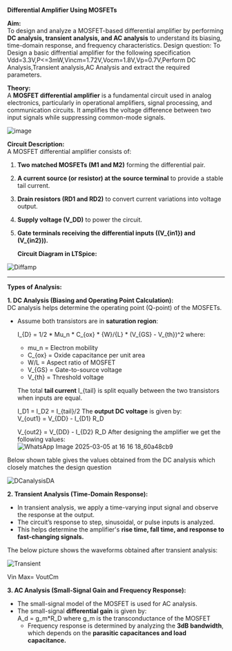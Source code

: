 **Differential Amplifier Using MOSFETs**  

**Aim:**  
To design and analyze a MOSFET-based differential amplifier by performing **DC analysis, transient analysis, and AC analysis** to understand its biasing, time-domain response, and frequency characteristics.
Design question: To Design a basic diffrential amplifier for the following specification Vdd=3.3V,P<=3mW,Vincm=1.72V,Vocm=1.8V,Vp=0.7V,Perform DC Analysis,Transient analysis,AC Analysis and extract the required parameters.


**Theory:**  
A **MOSFET differential amplifier** is a fundamental circuit used in analog electronics, particularly in operational amplifiers, signal processing, and communication circuits. It amplifies the voltage difference between two input signals while suppressing common-mode signals.

![image](https://github.com/user-attachments/assets/21d8e303-e801-4207-b207-0866e33080ff)


**Circuit Description:**  
A MOSFET differential amplifier consists of:  
1. **Two matched MOSFETs (M1 and M2)** forming the differential pair.  
2. **A current source (or resistor) at the source terminal** to provide a stable tail current.  
3. **Drain resistors (RD1 and RD2)** to convert current variations into voltage output.  
4. **Supply voltage (V_DD)** to power the circuit.  
5. **Gate terminals receiving the differential inputs (\(V_{in1}\) and \(V_{in2}\)).**

   **Circuit Diagram in LTSpice:**

  ![Diffamp](https://github.com/user-attachments/assets/e47c0b0d-dbfd-4687-9ecf-8b6e531b8d67)
 
---

**Types of Analysis:**

**1. DC Analysis (Biasing and Operating Point Calculation):**  
DC analysis helps determine the operating point (Q-point) of the MOSFETs.  
- Assume both transistors are in **saturation region**:  

  I_{D} = 1/2 * Mu_n * C_{ox} * {W}/{L} * (V_{GS} - V_{th})^2
  where:  
  - mu_n = Electron mobility  
  - C_{ox} = Oxide capacitance per unit area  
  - W/L = Aspect ratio of MOSFET  
  - V_{GS} = Gate-to-source voltage  
  - V_{th} = Threshold voltage  

  The total **tail current** I_{tail} is split equally between the two transistors when inputs are equal.  
  
  I_D1 = I_D2 = I_{tail}/2
  The **output DC voltage** is given by:  
  V_{out1} = V_{DD} - I_{D1} R_D
  
  V_{out2} = V_{DD} - I_{D2} R_D
After designing the amplifier we get the following values:  
![WhatsApp Image 2025-03-05 at 16 16 18_60a48cb9](https://github.com/user-attachments/assets/896b251e-a457-402b-b1d2-e074ce6f6fb9)

Below shown table gives the values obtained from the DC analysis which closely matches the design question

![DCanalysisDA](https://github.com/user-attachments/assets/bef5efe6-9805-49c1-8d25-eddb3a4c046e)


**2. Transient Analysis (Time-Domain Response):**  
- In transient analysis, we apply a time-varying input signal and observe the response at the output.  
- The circuit’s response to step, sinusoidal, or pulse inputs is analyzed.  
- This helps determine the amplifier's **rise time, fall time, and response to fast-changing signals.**

The below picture shows the waveforms obtained after transient analysis:

![Transient](https://github.com/user-attachments/assets/c4c9334a-67fa-4690-a039-403fb2012ece)

Vin Max= VoutCm

**3. AC Analysis (Small-Signal Gain and Frequency Response):**  
- The small-signal model of the MOSFET is used for AC analysis.  
- The small-signal **differential gain** is given by:  
  A_d = g_m*R_D
  where g_m is the transconductance of the MOSFET  
  - Frequency response is determined by analyzing the **3dB bandwidth**, which depends on the **parasitic capacitances and load capacitance.**
